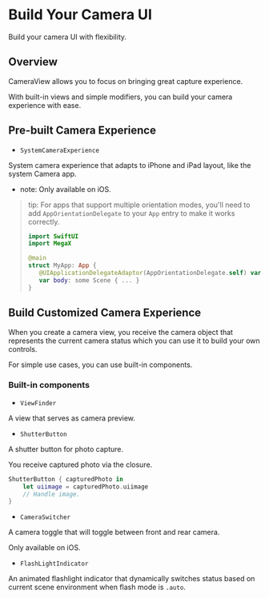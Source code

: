# Build Your Camera UI

Build your camera UI with flexibility.

## Overview

CameraView allows you to focus on bringing great capture experience.

With built-in views and simple modifiers, you can build your camera experience with ease.

## Pre-built Camera Experience

- ``SystemCameraExperience``

System camera experience that adapts to iPhone and iPad layout, like the system Camera app.

- note: Only available on iOS.

> tip: For apps that support multiple orientation modes, you'll need to add ``AppOrientationDelegate`` to your `App` entry to make it works correctly.
>
>```swift
>import SwiftUI
>import MegaX
>
>@main
>struct MyApp: App {
>    @UIApplicationDelegateAdaptor(AppOrientationDelegate.self) var appDelegate
>    var body: some Scene { ... }
>}
>```

## Build Customized Camera Experience

When you create a camera view, you receive the camera object that represents the current camera status which you can use it to build your own controls.

For simple use cases, you can use built-in components.

### Built-in components

- ``ViewFinder``

A view that serves as camera preview.

- ``ShutterButton``

A shutter button for photo capture. 

You receive captured photo via the closure.

```swift
ShutterButton { capturedPhoto in
    let uiimage = capturedPhoto.uiimage
    // Handle image.
}
```

- ``CameraSwitcher``

A camera toggle that will toggle between front and rear camera. 

Only available on iOS.

- ``FlashLightIndicator``

An animated flashlight indicator that dynamically switches status based on current scene environment when flash mode is `.auto`.

